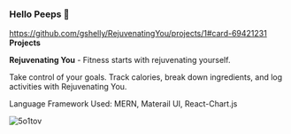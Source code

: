 ### Hello Peeps 👋

https://github.com/gshelly/RejuvenatingYou/projects/1#card-69421231
**Projects**

**Rejuvenating You** - Fitness starts with rejuvenating yourself.

Take control of your goals. Track calories, break down ingredients, and log activities with Rejuvenating You.

Language Framework Used: MERN, Materail UI, React-Chart.js

![5o1tov](https://user-images.githubusercontent.com/12101522/134600855-e811627f-fada-4e0e-9b7c-c9e24110ecc6.gif)

<!--
**gshelly/gshelly** is a ✨ _special_ ✨ repository because its `README.md` (this file) appears on your GitHub profile.

Here are some ideas to get you started:

- 🔭 I’m currently working on ...
- 🌱 I’m currently learning ...
- 👯 I’m looking to collaborate on ...
- 🤔 I’m looking for help with ...
- 💬 Ask me about ...
- 📫 How to reach me: ...
- 😄 Pronouns: ...
- ⚡ Fun fact: ...
-->
